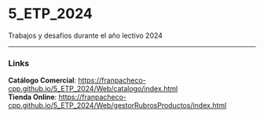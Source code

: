 # 5_ETP_2024
Trabajos y desafios durante el año lectivo 2024
***
### Links
**Catálogo Comercial**: https://franpacheco-cpp.github.io/5_ETP_2024/Web/catalogo/index.html </br>
**Tienda Online**: https://franpacheco-cpp.github.io/5_ETP_2024/Web/gestorRubrosProductos/index.html </br>
